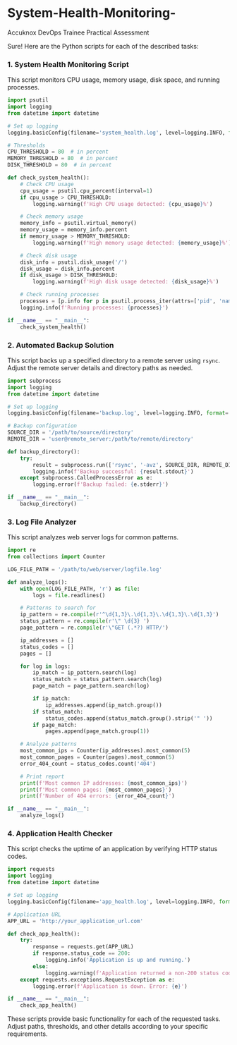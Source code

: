 # System-Health-Monitoring-
Accuknox DevOps Trainee Practical Assessment 

Sure! Here are the Python scripts for each of the described tasks:

### 1. System Health Monitoring Script
This script monitors CPU usage, memory usage, disk space, and running processes.

```python
import psutil
import logging
from datetime import datetime

# Set up logging
logging.basicConfig(filename='system_health.log', level=logging.INFO, format='%(asctime)s %(message)s')

# Thresholds
CPU_THRESHOLD = 80  # in percent
MEMORY_THRESHOLD = 80  # in percent
DISK_THRESHOLD = 80  # in percent

def check_system_health():
    # Check CPU usage
    cpu_usage = psutil.cpu_percent(interval=1)
    if cpu_usage > CPU_THRESHOLD:
        logging.warning(f'High CPU usage detected: {cpu_usage}%')

    # Check memory usage
    memory_info = psutil.virtual_memory()
    memory_usage = memory_info.percent
    if memory_usage > MEMORY_THRESHOLD:
        logging.warning(f'High memory usage detected: {memory_usage}%')

    # Check disk usage
    disk_info = psutil.disk_usage('/')
    disk_usage = disk_info.percent
    if disk_usage > DISK_THRESHOLD:
        logging.warning(f'High disk usage detected: {disk_usage}%')

    # Check running processes
    processes = [p.info for p in psutil.process_iter(attrs=['pid', 'name', 'username'])]
    logging.info(f'Running processes: {processes}')

if __name__ == "__main__":
    check_system_health()
```

### 2. Automated Backup Solution
This script backs up a specified directory to a remote server using `rsync`. Adjust the remote server details and directory paths as needed.

```python
import subprocess
import logging
from datetime import datetime

# Set up logging
logging.basicConfig(filename='backup.log', level=logging.INFO, format='%(asctime)s %(message)s')

# Backup configuration
SOURCE_DIR = '/path/to/source/directory'
REMOTE_DIR = 'user@remote_server:/path/to/remote/directory'

def backup_directory():
    try:
        result = subprocess.run(['rsync', '-avz', SOURCE_DIR, REMOTE_DIR], check=True, capture_output=True)
        logging.info(f'Backup successful: {result.stdout}')
    except subprocess.CalledProcessError as e:
        logging.error(f'Backup failed: {e.stderr}')

if __name__ == "__main__":
    backup_directory()
```

### 3. Log File Analyzer
This script analyzes web server logs for common patterns.

```python
import re
from collections import Counter

LOG_FILE_PATH = '/path/to/web/server/logfile.log'

def analyze_logs():
    with open(LOG_FILE_PATH, 'r') as file:
        logs = file.readlines()

    # Patterns to search for
    ip_pattern = re.compile(r'^\d{1,3}\.\d{1,3}\.\d{1,3}\.\d{1,3}')
    status_pattern = re.compile(r'\" \d{3} ')
    page_pattern = re.compile(r'\"GET (.*?) HTTP/')

    ip_addresses = []
    status_codes = []
    pages = []

    for log in logs:
        ip_match = ip_pattern.search(log)
        status_match = status_pattern.search(log)
        page_match = page_pattern.search(log)

        if ip_match:
            ip_addresses.append(ip_match.group())
        if status_match:
            status_codes.append(status_match.group().strip('" '))
        if page_match:
            pages.append(page_match.group(1))

    # Analyze patterns
    most_common_ips = Counter(ip_addresses).most_common(5)
    most_common_pages = Counter(pages).most_common(5)
    error_404_count = status_codes.count('404')

    # Print report
    print(f'Most common IP addresses: {most_common_ips}')
    print(f'Most common pages: {most_common_pages}')
    print(f'Number of 404 errors: {error_404_count}')

if __name__ == "__main__":
    analyze_logs()
```

### 4. Application Health Checker
This script checks the uptime of an application by verifying HTTP status codes.

```python
import requests
import logging
from datetime import datetime

# Set up logging
logging.basicConfig(filename='app_health.log', level=logging.INFO, format='%(asctime)s %(message)s')

# Application URL
APP_URL = 'http://your_application_url.com'

def check_app_health():
    try:
        response = requests.get(APP_URL)
        if response.status_code == 200:
            logging.info('Application is up and running.')
        else:
            logging.warning(f'Application returned a non-200 status code: {response.status_code}')
    except requests.exceptions.RequestException as e:
        logging.error(f'Application is down. Error: {e}')

if __name__ == "__main__":
    check_app_health()
```

These scripts provide basic functionality for each of the requested tasks. Adjust paths, thresholds, and other details according to your specific requirements.
